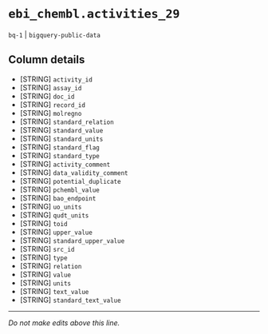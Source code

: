 # `ebi_chembl.activities_29`
`bq-1` | `bigquery-public-data`

## Column details
* [STRING]    `activity_id`
* [STRING]    `assay_id`
* [STRING]    `doc_id`
* [STRING]    `record_id`
* [STRING]    `molregno`
* [STRING]    `standard_relation`
* [STRING]    `standard_value`
* [STRING]    `standard_units`
* [STRING]    `standard_flag`
* [STRING]    `standard_type`
* [STRING]    `activity_comment`
* [STRING]    `data_validity_comment`
* [STRING]    `potential_duplicate`
* [STRING]    `pchembl_value`
* [STRING]    `bao_endpoint`
* [STRING]    `uo_units`
* [STRING]    `qudt_units`
* [STRING]    `toid`
* [STRING]    `upper_value`
* [STRING]    `standard_upper_value`
* [STRING]    `src_id`
* [STRING]    `type`
* [STRING]    `relation`
* [STRING]    `value`
* [STRING]    `units`
* [STRING]    `text_value`
* [STRING]    `standard_text_value`

-------------------------------------------------------------------------------
*Do not make edits above this line.*
